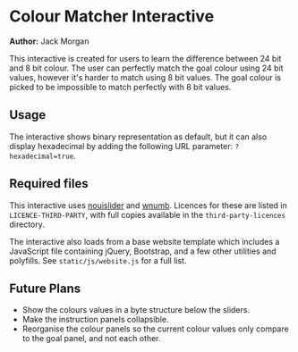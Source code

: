 # Colour Matcher Interactive

**Author:** Jack Morgan

This interactive is created for users to learn the difference between 24 bit and 8 bit colour.
The user can perfectly match the goal colour using 24 bit values, however it's harder to match using 8 bit values.
The goal colour is picked to be impossible to match perfectly with 8 bit values.

## Usage

The interactive shows binary representation as default, but it can also display hexadecimal by adding the following URL parameter: `?hexadecimal=true`.

## Required files

This interactive uses [nouislider](https://refreshless.com/nouislider/) and [wnumb](https://refreshless.com/wnumb/).
Licences for these are listed in `LICENCE-THIRD-PARTY`, with full copies available in the `third-party-licences` directory.

The interactive also loads from a base website template which includes a JavaScript file containing jQuery, Bootstrap, and a few other utilities and polyfills.
See `static/js/website.js` for a full list.

## Future Plans

- Show the colours values in a byte structure below the sliders.
- Make the instruction panels collapsible.
- Reorganise the colour panels so the current colour values only compare to the goal panel, and not each other.
